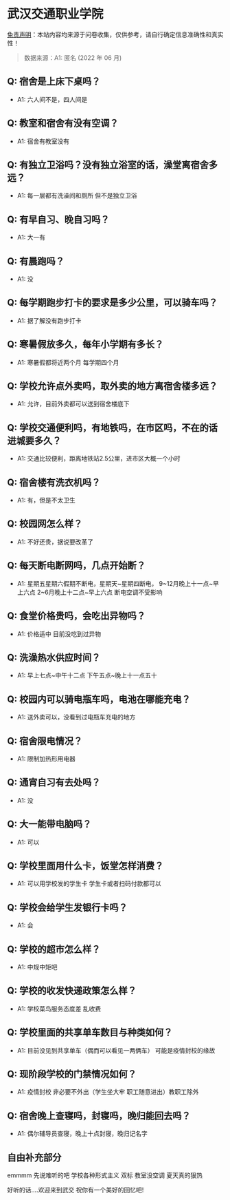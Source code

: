 # 武汉交通职业学院

[免责声明](https://colleges.chat/#_3)：本站内容均来源于问卷收集，仅供参考，请自行确定信息准确性和真实性！

> 数据来源：A1: 匿名 (2022 年 06 月)

## Q: 宿舍是上床下桌吗？

- A1: 六人间不是，四人间是

## Q: 教室和宿舍有没有空调？

- A1: 宿舍有教室没有

## Q: 有独立卫浴吗？没有独立浴室的话，澡堂离宿舍多远？

- A1: 每一层都有洗澡间和厕所 但不是独立卫浴

## Q: 有早自习、晚自习吗？

- A1: 大一有

## Q: 有晨跑吗？

- A1: 没

## Q: 每学期跑步打卡的要求是多少公里，可以骑车吗？

- A1: 据了解没有跑步打卡

## Q: 寒暑假放多久，每年小学期有多长？

- A1: 寒暑假都将近两个月 每学期四个月

## Q: 学校允许点外卖吗，取外卖的地方离宿舍楼多远？

- A1: 允许，目前外卖都可以送到宿舍楼底下

## Q: 学校交通便利吗，有地铁吗，在市区吗，不在的话进城要多久？

- A1: 交通比较便利，距离地铁站2.5公里，进市区大概一个小时

## Q: 宿舍楼有洗衣机吗？

- A1: 有，但是不太卫生

## Q: 校园网怎么样？

- A1: 不好还贵，据说要改革了

## Q: 每天断电断网吗，几点开始断？

- A1: 星期五星期六假期不断电，星期天\~星期四断电，
9\~12月晚上十一点\~早上六点
2\~6月晚上十二点\~早上六点
断电空调不受影响

## Q: 食堂价格贵吗，会吃出异物吗？

- A1: 价格适中 目前没吃到过异物

## Q: 洗澡热水供应时间？

- A1: 早上七点\~中午十二点
下午五点\~晚上十一点五十

## Q: 校园内可以骑电瓶车吗，电池在哪能充电？

- A1: 送外卖可以，没看到过电瓶车充电的地方

## Q: 宿舍限电情况？

- A1: 限制加热形用电器

## Q: 通宵自习有去处吗？

- A1: 没

## Q: 大一能带电脑吗？

- A1: 可以

## Q: 学校里面用什么卡，饭堂怎样消费？

- A1: 可以用学校发的学生卡 学生卡或者扫码付款都可以

## Q: 学校会给学生发银行卡吗？

- A1: 会

## Q: 学校的超市怎么样？

- A1: 中规中矩吧

## Q: 学校的收发快递政策怎么样？

- A1: 学校菜鸟服务态度差 乱收费

## Q: 学校里面的共享单车数目与种类如何？

- A1: 目前没见到共享单车（偶而可以看见一两俩车） 可能是疫情封校的缘故

## Q: 现阶段学校的门禁情况如何？

- A1: 疫情封校 非必要不外出（学生坐大牢 职工随意进出）教职工除外

## Q: 宿舍晚上查寝吗，封寝吗，晚归能回去吗？

- A1: 偶尔辅导员查寝，晚上十点封寝，晚归记名字

## 自由补充部分

emmmm 先说难听的吧 学校各种形式主义 双标 教室没空调 夏天真的狠热

好听的话....欢迎来到武交 祝你有一个美好的回忆吧!